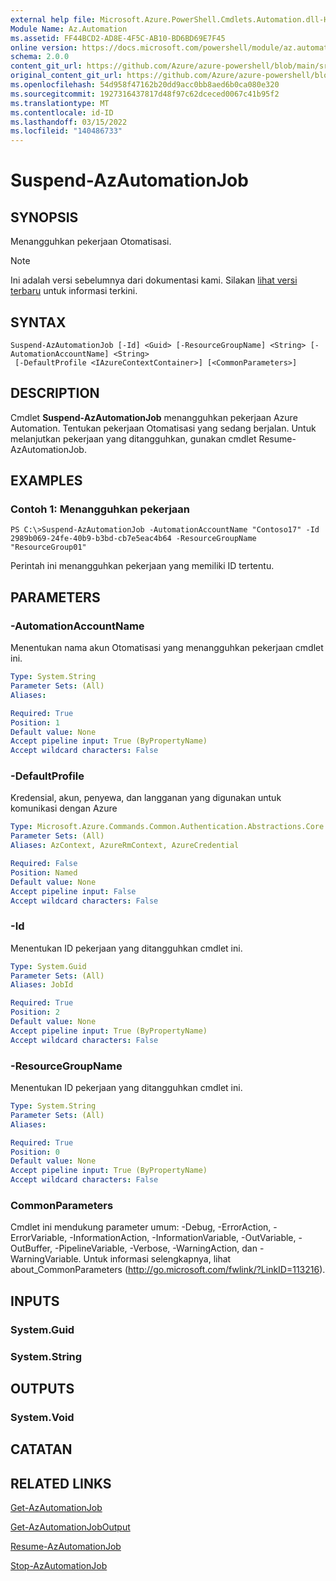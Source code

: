```yaml
---
external help file: Microsoft.Azure.PowerShell.Cmdlets.Automation.dll-Help.xml
Module Name: Az.Automation
ms.assetid: FF44BCD2-AD8E-4F5C-AB10-BD6BD69E7F45
online version: https://docs.microsoft.com/powershell/module/az.automation/suspend-azautomationjob
schema: 2.0.0
content_git_url: https://github.com/Azure/azure-powershell/blob/main/src/Automation/Automation/help/Suspend-AzAutomationJob.md
original_content_git_url: https://github.com/Azure/azure-powershell/blob/main/src/Automation/Automation/help/Suspend-AzAutomationJob.md
ms.openlocfilehash: 54d958f47162b20dd9acc0bb8aed6b0ca080e320
ms.sourcegitcommit: 1927316437817d48f97c62dceced0067c41b95f2
ms.translationtype: MT
ms.contentlocale: id-ID
ms.lasthandoff: 03/15/2022
ms.locfileid: "140486733"
---
```

# Suspend-AzAutomationJob

## SYNOPSIS
Menangguhkan pekerjaan Otomatisasi.

> [!NOTE]
>Ini adalah versi sebelumnya dari dokumentasi kami. Silakan [lihat versi terbaru](/powershell/module/az.automation/suspend-azautomationjob) untuk informasi terkini.

## SYNTAX

```
Suspend-AzAutomationJob [-Id] <Guid> [-ResourceGroupName] <String> [-AutomationAccountName] <String>
 [-DefaultProfile <IAzureContextContainer>] [<CommonParameters>]
```

## DESCRIPTION
Cmdlet **Suspend-AzAutomationJob** menangguhkan pekerjaan Azure Automation.
Tentukan pekerjaan Otomatisasi yang sedang berjalan.
Untuk melanjutkan pekerjaan yang ditangguhkan, gunakan cmdlet Resume-AzAutomationJob.

## EXAMPLES

### Contoh 1: Menangguhkan pekerjaan
```
PS C:\>Suspend-AzAutomationJob -AutomationAccountName "Contoso17" -Id 2989b069-24fe-40b9-b3bd-cb7e5eac4b64 -ResourceGroupName "ResourceGroup01"
```

Perintah ini menangguhkan pekerjaan yang memiliki ID tertentu.

## PARAMETERS

### -AutomationAccountName
Menentukan nama akun Otomatisasi yang menangguhkan pekerjaan cmdlet ini.

```yaml
Type: System.String
Parameter Sets: (All)
Aliases:

Required: True
Position: 1
Default value: None
Accept pipeline input: True (ByPropertyName)
Accept wildcard characters: False
```

### -DefaultProfile
Kredensial, akun, penyewa, dan langganan yang digunakan untuk komunikasi dengan Azure

```yaml
Type: Microsoft.Azure.Commands.Common.Authentication.Abstractions.Core.IAzureContextContainer
Parameter Sets: (All)
Aliases: AzContext, AzureRmContext, AzureCredential

Required: False
Position: Named
Default value: None
Accept pipeline input: False
Accept wildcard characters: False
```

### -Id
Menentukan ID pekerjaan yang ditangguhkan cmdlet ini.

```yaml
Type: System.Guid
Parameter Sets: (All)
Aliases: JobId

Required: True
Position: 2
Default value: None
Accept pipeline input: True (ByPropertyName)
Accept wildcard characters: False
```

### -ResourceGroupName
Menentukan ID pekerjaan yang ditangguhkan cmdlet ini.

```yaml
Type: System.String
Parameter Sets: (All)
Aliases:

Required: True
Position: 0
Default value: None
Accept pipeline input: True (ByPropertyName)
Accept wildcard characters: False
```

### CommonParameters
Cmdlet ini mendukung parameter umum: -Debug, -ErrorAction, -ErrorVariable, -InformationAction, -InformationVariable, -OutVariable, -OutBuffer, -PipelineVariable, -Verbose, -WarningAction, dan -WarningVariable. Untuk informasi selengkapnya, lihat about_CommonParameters (http://go.microsoft.com/fwlink/?LinkID=113216).

## INPUTS

### System.Guid

### System.String

## OUTPUTS

### System.Void

## CATATAN

## RELATED LINKS

[Get-AzAutomationJob](./Get-AzAutomationJob.md)

[Get-AzAutomationJobOutput](./Get-AzAutomationJobOutput.md)

[Resume-AzAutomationJob](./Resume-AzAutomationJob.md)

[Stop-AzAutomationJob](./Stop-AzAutomationJob.md)


